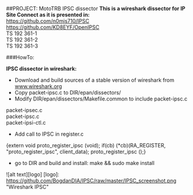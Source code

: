 ##PROJECT: MotoTRB IPSC dissector
**This is a wireshark dissector for IP Site Connect as it is presented in:**  
https://github.com/n0mjs710/IPSC  
https://github.com/KD8EYF/OpenIPSC  
TS 192 361-1  
TS 192 361-2  
TS 192 361-3  


###HowTo:

**IPSC dissector in wireshark:**

- Download and build sources of a stable version of wireshark from www.wireshark.org
- Copy packet-ipsc.c to DIR/epan/dissectors/
- Modify DIR/epan/dissectors/Makefile.common to include packet-ipsc.c  

 packet-ipsec.c  
 packet-ipsc.c  
 packet-ipsi-ctl.c  

- Add call to IPSC in register.c  

 {extern void proto_register_ipsc (void); if(cb) (*cb)(RA_REGISTER, "proto_register_ipsc", client_data); proto_register_ipsc ();}

- go to DIR and build and install: make && sudo make install

![alt text][logo]
[logo]: https://github.com/BogdanDIA/IPSC/raw/master/IPSC_screenshot.png "Wireshark IPSC"
